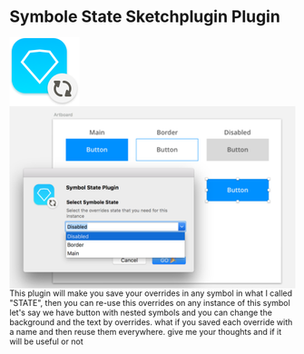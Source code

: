 # Symbole State Sketchplugin Plugin

<img align="center" src="icon.png">
<img align="right" src="screenshot.png">


This plugin will make you save your overrides in any symbol in what I called "STATE", then you can re-use this overrides on any instance of this symbol
let's say we have button with nested symbols and you can change the background and the text by overrides. what if you saved each override with a name and then reuse them everywhere.
give me your thoughts and if it will be useful or not
